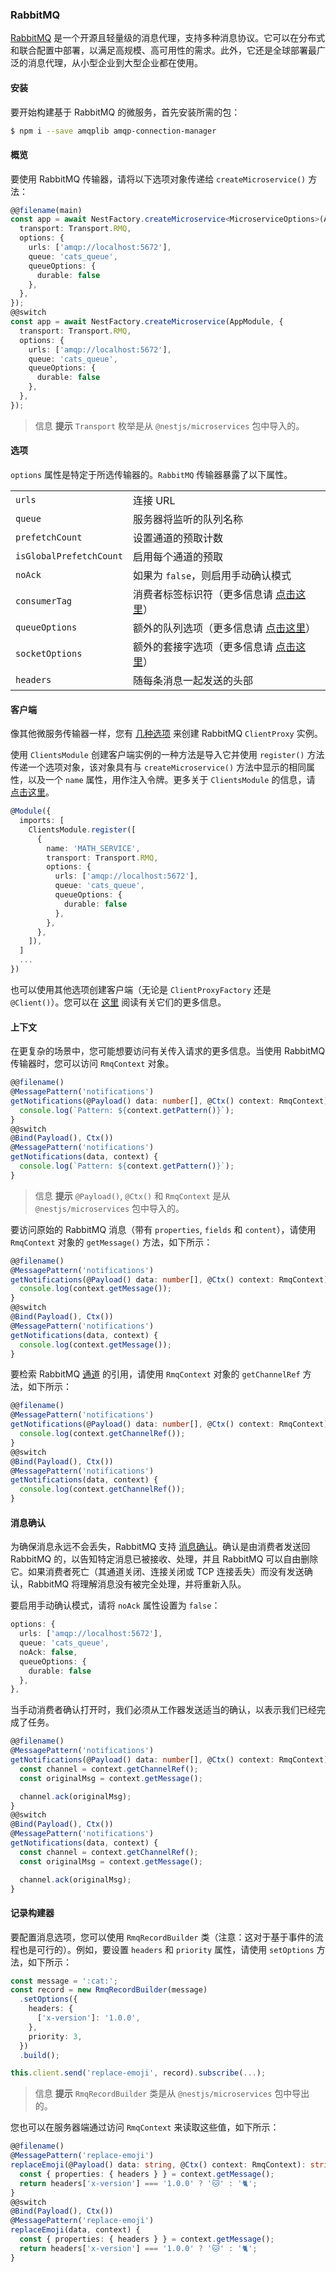 ### RabbitMQ

[RabbitMQ](https://www.rabbitmq.com/) 是一个开源且轻量级的消息代理，支持多种消息协议。它可以在分布式和联合配置中部署，以满足高规模、高可用性的需求。此外，它还是全球部署最广泛的消息代理，从小型企业到大型企业都在使用。

#### 安装

要开始构建基于 RabbitMQ 的微服务，首先安装所需的包：

```bash
$ npm i --save amqplib amqp-connection-manager
```

#### 概览

要使用 RabbitMQ 传输器，请将以下选项对象传递给 `createMicroservice()` 方法：

```typescript
@@filename(main)
const app = await NestFactory.createMicroservice<MicroserviceOptions>(AppModule, {
  transport: Transport.RMQ,
  options: {
    urls: ['amqp://localhost:5672'],
    queue: 'cats_queue',
    queueOptions: {
      durable: false
    },
  },
});
@@switch
const app = await NestFactory.createMicroservice(AppModule, {
  transport: Transport.RMQ,
  options: {
    urls: ['amqp://localhost:5672'],
    queue: 'cats_queue',
    queueOptions: {
      durable: false
    },
  },
});
```

> 信息 **提示** `Transport` 枚举是从 `@nestjs/microservices` 包中导入的。

#### 选项

`options` 属性是特定于所选传输器的。`RabbitMQ` 传输器暴露了以下属性。

<table>
  <tr>
    <td><code>urls</code></td>
    <td>连接 URL</td>
  </tr>
  <tr>
    <td><code>queue</code></td>
    <td>服务器将监听的队列名称</td>
  </tr>
  <tr>
    <td><code>prefetchCount</code></td>
    <td>设置通道的预取计数</td>
  </tr>
  <tr>
    <td><code>isGlobalPrefetchCount</code></td>
    <td>启用每个通道的预取</td>
  </tr>
  <tr>
    <td><code>noAck</code></td>
    <td>如果为 <code>false</code>，则启用手动确认模式</td>
  </tr>
  <tr>
    <td><code>consumerTag</code></td>
    <td>消费者标签标识符（更多信息请 <a href="https://amqp-node.github.io/amqplib/channel_api.html#channel_consume" rel="nofollow" target="_blank">点击这里</a>）</td>
  </tr>
  <tr>
    <td><code>queueOptions</code></td>
    <td>额外的队列选项（更多信息请 <a href="https://amqp-node.github.io/amqplib/channel_api.html#channel_assertQueue" rel="nofollow" target="_blank">点击这里</a>）</td>
  </tr>
  <tr>
    <td><code>socketOptions</code></td>
    <td>额外的套接字选项（更多信息请 <a href="https://amqp-node.github.io/amqplib/channel_api.html#connect" rel="nofollow" target="_blank">点击这里</a>）</td>
  </tr>
  <tr>
    <td><code>headers</code></td>
    <td>随每条消息一起发送的头部</td>
  </tr>
</table>

#### 客户端

像其他微服务传输器一样，您有 <a href="https://docs.nestjs.com/microservices/basics#client">几种选项</a> 来创建 RabbitMQ `ClientProxy` 实例。

使用 `ClientsModule` 创建客户端实例的一种方法是导入它并使用 `register()` 方法传递一个选项对象，该对象具有与 `createMicroservice()` 方法中显示的相同属性，以及一个 `name` 属性，用作注入令牌。更多关于 `ClientsModule` 的信息，请 <a href="https://docs.nestjs.com/microservices/basics#client">点击这里</a>。

```typescript
@Module({
  imports: [
    ClientsModule.register([
      {
        name: 'MATH_SERVICE',
        transport: Transport.RMQ,
        options: {
          urls: ['amqp://localhost:5672'],
          queue: 'cats_queue',
          queueOptions: {
            durable: false
          },
        },
      },
    ]),
  ]
  ...
})
```

也可以使用其他选项创建客户端（无论是 `ClientProxyFactory` 还是 `@Client()`）。您可以在 <a href="https://docs.nestjs.com/microservices/basics#client">这里</a> 阅读有关它们的更多信息。

#### 上下文

在更复杂的场景中，您可能想要访问有关传入请求的更多信息。当使用 RabbitMQ 传输器时，您可以访问 `RmqContext` 对象。

```typescript
@@filename()
@MessagePattern('notifications')
getNotifications(@Payload() data: number[], @Ctx() context: RmqContext) {
  console.log(`Pattern: ${context.getPattern()}`);
}
@@switch
@Bind(Payload(), Ctx())
@MessagePattern('notifications')
getNotifications(data, context) {
  console.log(`Pattern: ${context.getPattern()}`);
}
```

> 信息 **提示** `@Payload()`, `@Ctx()` 和 `RmqContext` 是从 `@nestjs/microservices` 包中导入的。

要访问原始的 RabbitMQ 消息（带有 `properties`, `fields` 和 `content`），请使用 `RmqContext` 对象的 `getMessage()` 方法，如下所示：

```typescript
@@filename()
@MessagePattern('notifications')
getNotifications(@Payload() data: number[], @Ctx() context: RmqContext) {
  console.log(context.getMessage());
}
@@switch
@Bind(Payload(), Ctx())
@MessagePattern('notifications')
getNotifications(data, context) {
  console.log(context.getMessage());
}
```

要检索 RabbitMQ [通道](https://www.rabbitmq.com/channels.html) 的引用，请使用 `RmqContext` 对象的 `getChannelRef` 方法，如下所示：

```typescript
@@filename()
@MessagePattern('notifications')
getNotifications(@Payload() data: number[], @Ctx() context: RmqContext) {
  console.log(context.getChannelRef());
}
@@switch
@Bind(Payload(), Ctx())
@MessagePattern('notifications')
getNotifications(data, context) {
  console.log(context.getChannelRef());
}
```

#### 消息确认

为确保消息永远不会丢失，RabbitMQ 支持 [消息确认](https://www.rabbitmq.com/confirms.html)。确认是由消费者发送回 RabbitMQ 的，以告知特定消息已被接收、处理，并且 RabbitMQ 可以自由删除它。如果消费者死亡（其通道关闭、连接关闭或 TCP 连接丢失）而没有发送确认，RabbitMQ 将理解消息没有被完全处理，并将重新入队。

要启用手动确认模式，请将 `noAck` 属性设置为 `false`：

```typescript
options: {
  urls: ['amqp://localhost:5672'],
  queue: 'cats_queue',
  noAck: false,
  queueOptions: {
    durable: false
  },
},
```

当手动消费者确认打开时，我们必须从工作器发送适当的确认，以表示我们已经完成了任务。

```typescript
@@filename()
@MessagePattern('notifications')
getNotifications(@Payload() data: number[], @Ctx() context: RmqContext) {
  const channel = context.getChannelRef();
  const originalMsg = context.getMessage();

  channel.ack(originalMsg);
}
@@switch
@Bind(Payload(), Ctx())
@MessagePattern('notifications')
getNotifications(data, context) {
  const channel = context.getChannelRef();
  const originalMsg = context.getMessage();

  channel.ack(originalMsg);
}
```

#### 记录构建器

要配置消息选项，您可以使用 `RmqRecordBuilder` 类（注意：这对于基于事件的流程也是可行的）。例如，要设置 `headers` 和 `priority` 属性，请使用 `setOptions` 方法，如下所示：

```typescript
const message = ':cat:';
const record = new RmqRecordBuilder(message)
  .setOptions({
    headers: {
      ['x-version']: '1.0.0',
    },
    priority: 3,
  })
  .build();

this.client.send('replace-emoji', record).subscribe(...);
```

> 信息 **提示** `RmqRecordBuilder` 类是从 `@nestjs/microservices` 包中导出的。

您也可以在服务器端通过访问 `RmqContext` 来读取这些值，如下所示：

```typescript
@@filename()
@MessagePattern('replace-emoji')
replaceEmoji(@Payload() data: string, @Ctx() context: RmqContext): string {
  const { properties: { headers } } = context.getMessage();
  return headers['x-version'] === '1.0.0' ? '🐱' : '🐈';
}
@@switch
@Bind(Payload(), Ctx())
@MessagePattern('replace-emoji')
replaceEmoji(data, context) {
  const { properties: { headers } } = context.getMessage();
  return headers['x-version'] === '1.0.0' ? '🐱' : '🐈';
}
```